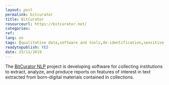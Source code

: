 ```yaml
---
layout: post 
permalink: bitcurator
title: BitCurator
resourceurl: https://bitcurator.net/
categories: 
ref: 
lang: en
tags: [qualitative data,software and tools,de-identification,sensitive data]
readytopublish: YES
date: 25/11/2019
---
```

The [BitCurator NLP](https://bitcurator.net/) project is developing software for collecting institutions to extract, analyze, and produce reports on features of interest in text extracted from born-digital materials contained in collections.